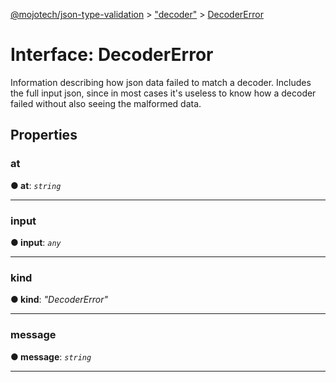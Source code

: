[@mojotech/json-type-validation](../README.md) > ["decoder"](../modules/_decoder_.md) > [DecoderError](../interfaces/_decoder_.decodererror.md)



# Interface: DecoderError


Information describing how json data failed to match a decoder. Includes the full input json, since in most cases it's useless to know how a decoder failed without also seeing the malformed data.


## Properties
<a id="at"></a>

###  at

**●  at**:  *`string`* 






___

<a id="input"></a>

###  input

**●  input**:  *`any`* 






___

<a id="kind"></a>

###  kind

**●  kind**:  *"DecoderError"* 






___

<a id="message"></a>

###  message

**●  message**:  *`string`* 






___


